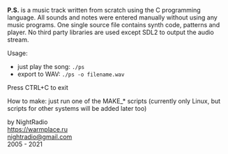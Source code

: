 **P.S.** is a music track written from scratch using the C programming language.
All sounds and notes were entered manually without using any music programs.
One single source file contains synth code, patterns and player.
No third party libraries are used except SDL2 to output the audio stream.

Usage:
* just play the song: `./ps`
* export to WAV: `./ps -o filename.wav`

Press CTRL+C to exit

How to make: just run one of the MAKE_* scripts (currently only Linux, but scripts for other systems will be added later too)

by NightRadio  
https://warmplace.ru  
nightradio@gmail.com  
2005 - 2021
